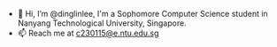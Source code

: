 - 👋 Hi, I’m @dinglinlee, I'm a Sophomore Computer Science student in Nanyang Technological University, Singapore.
- 📫 Reach me at c230115@e.ntu.edu.sg

<!---
dinglinlee/dinglinlee is a ✨ special ✨ repository because its `README.md` (this file) appears on your GitHub profile.
You can click the Preview link to take a look at your changes.
--->
